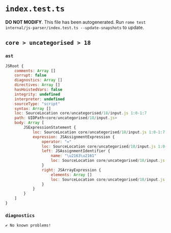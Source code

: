 # `index.test.ts`

**DO NOT MODIFY**. This file has been autogenerated. Run `rome test internal/js-parser/index.test.ts --update-snapshots` to update.

## `core > uncategorised > 18`

### `ast`

```javascript
JSRoot {
	comments: Array []
	corrupt: false
	diagnostics: Array []
	directives: Array []
	hasHoistedVars: false
	integrity: undefined
	interpreter: undefined
	sourceType: "script"
	syntax: Array []
	loc: SourceLocation core/uncategorised/18/input.js 1:0-1:7
	path: UIDPath<core/uncategorised/18/input.js>
	body: Array [
		JSExpressionStatement {
			loc: SourceLocation core/uncategorised/18/input.js 1:0-1:7
			expression: JSAssignmentExpression {
				operator: "="
				loc: SourceLocation core/uncategorised/18/input.js 1:0-1:7
				left: JSAssignmentIdentifier {
					name: "\u2163\u2161"
					loc: SourceLocation core/uncategorised/18/input.js 1:0-1:2 (\u2163\u2161)
				}
				right: JSArrayExpression {
					elements: Array []
					loc: SourceLocation core/uncategorised/18/input.js 1:5-1:7
				}
			}
		}
	]
}
```

### `diagnostics`

```
✔ No known problems!

```
